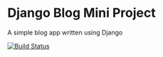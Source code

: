 # Django Blog Mini Project

A simple blog app written using Django

[![Build Status](https://travis-ci.org/johnraysimpson/django-blog.svg?branch=master)](https://travis-ci.org/johnraysimpson/django-blog)